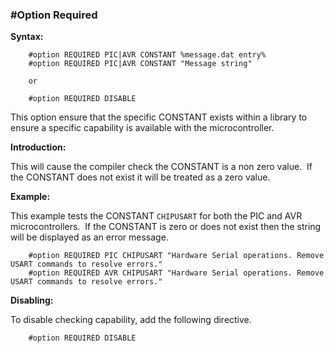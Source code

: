 <div class="section">

<div class="titlepage">

<div>

<div>

### <span id="_option_required"></span>\#Option Required

</div>

</div>

</div>

<span class="strong">**Syntax:**</span>

``` screen
    #option REQUIRED PIC|AVR CONSTANT %message.dat entry%
    #option REQUIRED PIC|AVR CONSTANT "Message string"

    or

    #option REQUIRED DISABLE
```

This option ensure that the specific CONSTANT exists within a library to
ensure a specific capability is available with the microcontroller.

<span class="strong">**Introduction:**</span>

This will cause the compiler check the CONSTANT is a non zero value.  If
the CONSTANT does not exist it will be treated as a zero value.

<span class="strong">**Example:**</span>

This example tests the CONSTANT `CHIPUSART` for both the PIC and AVR
microcontrollers.  If the CONSTANT is zero or does not exist then the
string will be displayed as an error message.

``` screen
    #option REQUIRED PIC CHIPUSART "Hardware Serial operations. Remove USART commands to resolve errors."
    #option REQUIRED AVR CHIPUSART "Hardware Serial operations. Remove USART commands to resolve errors."
```

<span class="strong">**Disabling:**</span>

To disable checking capability, add the following directive.

``` screen
    #option REQUIRED DISABLE
```

</div>
